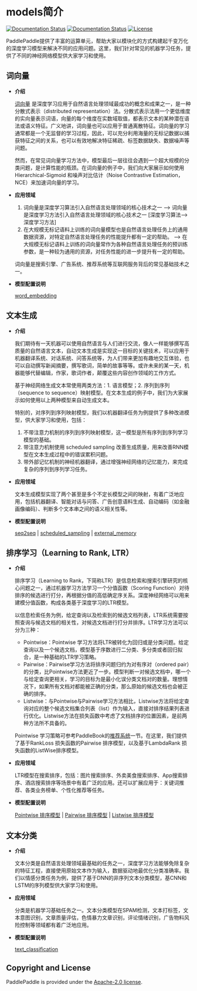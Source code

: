 # models简介

[![Documentation Status](https://img.shields.io/badge/docs-latest-brightgreen.svg?style=flat)](https://github.com/PaddlePaddle/models)
[![Documentation Status](https://img.shields.io/badge/中文文档-最新-brightgreen.svg)](https://github.com/PaddlePaddle/models)
[![License](https://img.shields.io/badge/license-Apache%202-blue.svg)](LICENSE)

PaddlePaddle提供了丰富的运算单元，帮助大家以模块化的方式构建起千变万化的深度学习模型来解决不同的应用问题。这里，我们针对常见的机器学习任务，提供了不同的神经网络模型供大家学习和使用。

## 词向量

- **介绍**

	[词向量](https://github.com/PaddlePaddle/book/blob/develop/04.word2vec/README.cn.md) 是深度学习应用于自然语言处理领域最成功的概念和成果之一，是一种分散式表示（distributed representation）法。分散式表示法用一个更低维度的实向量表示词语，向量的每个维度在实数域取值，都表示文本的某种潜在语法或语义特征。广义地讲，词向量也可以应用于普通离散特征。词向量的学习通常都是一个无监督的学习过程，因此，可以充分利用海量的无标记数据以捕获特征之间的关系，也可以有效地解决特征稀疏、标签数据缺失、数据噪声等问题。

	然而，在常见词向量学习方法中，模型最后一层往往会遇到一个超大规模的分类问题，是计算性能的瓶颈。在词向量的例子中，我们向大家展示如何使用Hierarchical-Sigmoid 和噪声对比估计（Noise Contrastive Estimation，NCE）来加速词向量的学习。

- **应用领域**

	1. 词向量是深度学习算法引入自然语言处理领域的核心技术之一 -->  词向量是深度学习方法引入自然语言处理领域的核心技术之一 [深度学习算法--> 深度学习方法]
	2. 在大规模无标记语料上训练的词向量模型也是自然语言处理任务上的通用数据资源，对特定自然语言处理任务的性能提升都有一定的帮助。 --> 在大规模无标记语料上训练的词向量常作为各种自然语言处理任务的预训练参数，是一种较为通用的资源，对任务性能的进一步提升有一定的帮助。

	词向量是搜索引擎、广告系统、推荐系统等互联网服务背后的常见基础技术之一。

- **模型配置说明**

	[word_embedding](https://github.com/PaddlePaddle/models/tree/develop/word_embedding)
## 文本生成

- **介绍**

	我们期待有一天机器可以使用自然语言与人们进行交流，像人一样能够撰写高质量的自然语言文本，自动文本生成是实现这一目标的关键技术，可以应用于机器翻译系统、对话系统、问答系统等，为人们带来更加有趣地交互体验，也可以自动撰写新闻摘要，撰写歌词，简单的故事等等。或许未来的某一天，机器能够代替编辑，作家，歌词作者，颠覆这些内容创作领域的工作方式。

	基于神经网络生成文本常使用两类方法：1. 语言模型；2. 序列到序列（sequence to sequence）映射模型。在文本生成的例子中，我们为大家展示如何使用以上两种模型来自动生成文本。

	特别的，对序列到序列映射模型，我们以机器翻译任务为例提供了多种改进模型，供大家学习和使用，包括：
	1. 不带注意力机制的序列到序列映射模型，这一模型是所有序列到序列学习模型的基础。
	2. 带注意力机制使用 scheduled sampling 改善生成质量，用来改善RNN模型在文本生成过程中的错误累积问题。
	3. 带外部记忆机制的神经机器翻译，通过增强神经网络的记忆能力，来完成复杂的序列到序列学习任务。


- **应用领域**

	文本生成模型实现了两个甚至是多个不定长模型之间的映射，有着广泛地应用，包括机器翻译、智能对话与问答、广告创意语料生成、自动编码（如金融画像编码）、判断多个文本串之间的语义相关性等。

- **模型配置说明**

	[seq2seq](https://github.com/PaddlePaddle/models/tree/develop/seq2seq) | [scheduled_sampling](https://github.com/PaddlePaddle/models/tree/develop/scheduled_sampling) | [external_memory](https://github.com/PaddlePaddle/models/tree/develop/mt_with_external_memory)

## 排序学习（Learning to Rank, LTR）

- **介绍**

	排序学习（Learning to Rank，下简称LTR）是信息检索和搜索引擎研究的核心问题之一，通过机器学习方法学习一个分值函数（Scoring Function）对待排序的候选进行打分，再根据分值的高低确定序关系。深度神经网络可以用来建模分值函数，构成各类基于深度学习的LTR模型。

	以信息检索任务为例，给定查询以及检索到的候选文档列表，LTR系统需要按照查询与候选文档的相关性，对候选文档进行打分并排序。LTR学习方法可以分为三种：

	- Pointwise：Pointwise 学习方法将LTR被转化为回归或是分类问题。给定查询以及一个候选文档，模型基于序数进行二分类、多分类或者回归拟合，是一种基础的LTR学习策略。
	- Pairwise：Pairwise学习方法将排序问题归约为对有序对（ordered pair）的分类，比Pointwise方法更近了一步。模型判断一对候选文档中，哪一个与给定查询更相关，学习的目标为是最小化误分类文档对的数量。理想情况下，如果所有文档对都能被正确的分类，那么原始的候选文档也会被正确的排序。
	- Listwise：与Pointwise与Pairwise学习方法相比，Listwise方法将给定查询对应的整个候选文档集合列表（list）作为输入，直接对排序结果列表进行优化。Listwise方法在损失函数中考虑了文档排序的位置因素，是前两种方法所不具备的。

	Pointwise 学习策略可参考PaddleBook的[推荐系统](https://github.com/PaddlePaddle/book/blob/develop/05.recommender_system/README.cn.md)一节。在这里，我们提供了基于RankLoss 损失函数的Pairwise 排序模型，以及基于LambdaRank 损失函数的ListWise排序模型。

- **应用领域**

	LTR模型在搜索排序，包括：图片搜索排序、外卖美食搜索排序、App搜索排序、酒店搜索排序等场景中有着广泛的应用。还可以扩展应用于：关键词推荐、各类业务榜单、个性化推荐等任务。

- **模型配置说明**

	[Pointwise 排序模型](https://github.com/PaddlePaddle/book/blob/develop/05.recommender_system/README.cn.md)
 | [Pairwise 排序模型](https://github.com/PaddlePaddle/models/tree/develop/ltr) | [Listwise 排序模型](https://github.com/PaddlePaddle/models/tree/develop/ltr)

## 文本分类

- **介绍**

	文本分类是自然语言处理领域最基础的任务之一，深度学习方法能够免除复杂的特征工程，直接使用原始文本作为输入，数据驱动地最优化分类准确率。我们以情感分类任务为例，提供了基于DNN的非序列文本分类模型，基CNN和LSTM的序列模型供大家学习和使用。

- **应用领域**

	分类是机器学习基础任务之一。文本分类模型在SPAM检测，文本打标签，文本意图识别，文章质量评估，色情暴力文章识别，评论情绪识别，广告物料风险控制等领域都有着广泛地应用。

- **模型配置说明**

	[text_classification](https://github.com/PaddlePaddle/models/tree/develop/text_classification)

## Copyright and License
PaddlePaddle is provided under the [Apache-2.0 license](LICENSE).
